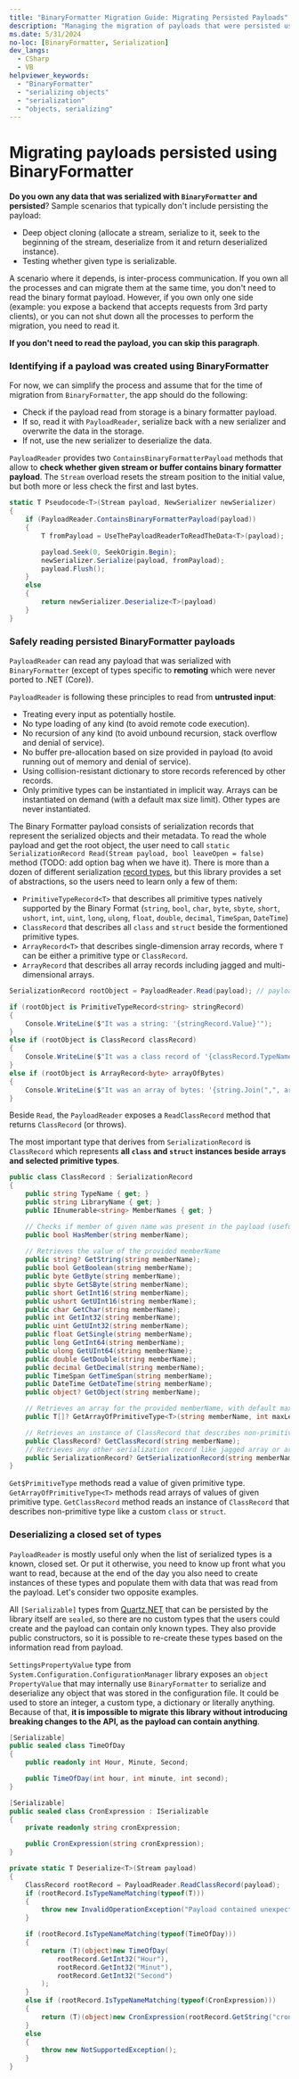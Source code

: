 ```yaml
---
title: "BinaryFormatter Migration Guide: Migrating Persisted Payloads"
description: "Managing the migration of payloads that were persisted using BinaryFormatter."
ms.date: 5/31/2024
no-loc: [BinaryFormatter, Serialization]
dev_langs:
  - CSharp
  - VB
helpviewer_keywords:
  - "BinaryFormatter"
  - "serializing objects"
  - "serialization"
  - "objects, serializing"
---
```


# Migrating payloads persisted using BinaryFormatter

**Do you own any data that was serialized with `BinaryFormatter` and persisted**? Sample scenarios that typically don't include persisting the payload:
- Deep object cloning (allocate a stream, serialize to it, seek to the beginning of the stream, deserialize from it and return deserialized instance).
- Testing whether given type is serializable.

A scenario where it depends, is inter-process communication. If you own all the processes and can migrate them at the same time, you don't need to read the binary format payload. However, if you own only one side (example: you expose a backend that accepts requests from 3rd party clients), or you can not shut down all the processes to perform the migration, you need to read it.

**If you don't need to read the payload, you can skip this paragraph**.

### Identifying if a payload was created using BinaryFormatter

For now, we can simplify the process and assume that for the time of migration from `BinaryFormatter`, the app should do the following:

- Check if the payload read from storage is a binary formatter payload.
- If so, read it with `PayloadReader`, serialize back with a new serializer and overwrite the data in the storage.
- If not, use the new serializer to deserialize the data.

`PayloadReader` provides two `ContainsBinaryFormatterPayload` methods that allow to **check whether given stream or buffer contains binary formatter payload**. The `Stream` overload resets the stream position to the initial value, but both more or less check the first and last bytes.

```cs
static T Pseudocode<T>(Stream payload, NewSerializer newSerializer)
{
    if (PayloadReader.ContainsBinaryFormatterPayload(payload))
    {
        T fromPayload = UseThePayloadReaderToReadTheData<T>(payload);

        payload.Seek(0, SeekOrigin.Begin);
        newSerializer.Serialize(payload, fromPayload);
        payload.Flush();
    }
    else
    {
        return newSerializer.Deserialize<T>(payload)
    }
}
```

### Safely reading persisted BinaryFormatter payloads

`PayloadReader` can read any payload that was serialized with `BinaryFormatter` (except of types specific to **remoting** which were never ported to .NET (Core)). 

`PayloadReader` is following these principles to read from **untrusted input**:
- Treating every input as potentially hostile.
- No type loading of any kind (to avoid remote code execution).
- No recursion of any kind (to avoid unbound recursion, stack overflow and denial of service).
- No buffer pre-allocation based on size provided in payload (to avoid running out of memory and denial of service).
- Using collision-resistant dictionary to store records referenced by other records.
- Only primitive types can be instantiated in implicit way. Arrays can be instantiated on demand (with a default max size limit). Other types are never instantiated.

The Binary Formatter payload consists of serialization records that represent the serialized objects and their metadata. To read the whole payload and get the root object, the user need to call `static SerializationRecord Read(Stream payload, bool leaveOpen = false)` method (TODO: add option bag when we have it). There is more than a dozen of different serialization [record types](https://learn.microsoft.com/openspecs/windows_protocols/ms-nrbf/954a0657-b901-4813-9398-4ec732fe8b32), but this library provides a set of abstractions, so the users need to learn only a few of them:
- `PrimitiveTypeRecord<T>` that describes all primitive types natively supported by the Binary Format (`string`, `bool`, `char`, `byte`, `sbyte`, `short`, `ushort`, `int`, `uint`, `long`, `ulong`, `float`, `double`, `decimal`, `TimeSpan`, `DateTime`)
- `ClassRecord` that describes all `class` and `struct`  beside the formentioned primitive types.
- `ArrayRecord<T>` that describes single-dimension array records, where `T` can be either a primitive type or `ClassRecord`.
- `ArrayRecord` that describes all array records including jagged and multi-dimensional arrays.

```cs
SerializationRecord rootObject = PayloadReader.Read(payload); // payload is a Stream

if (rootObject is PrimitiveTypeRecord<string> stringRecord)
{
    Console.WriteLine($"It was a string: '{stringRecord.Value}'");
}
else if (rootObject is ClassRecord classRecord)
{
    Console.WriteLine($"It was a class record of '{classRecord.TypeName}' type.");
}
else if (rootObject is ArrayRecord<byte> arrayOfBytes)
{
    Console.WriteLine($"It was an array of bytes: '{string.Join(",", arrayOfBytes.ToArray())}'");
}
```

Beside `Read`, the `PayloadReader` exposes a `ReadClassRecord` method that returns `ClassRecord` (or throws).

The most important type that derives from `SerializationRecord` is `ClassRecord` which represents **all `class` and `struct` instances beside arrays and selected primitive types**.

```cs
public class ClassRecord : SerializationRecord
{
    public string TypeName { get; }
    public string LibraryName { get; }
    public IEnumerable<string> MemberNames { get; }

    // Checks if member of given name was present in the payload (useful for versioning scenarios)
    public bool HasMember(string memberName);
    
    // Retrieves the value of the provided memberName
    public string? GetString(string memberName);
    public bool GetBoolean(string memberName);
    public byte GetByte(string memberName);
    public sbyte GetSByte(string memberName);
    public short GetInt16(string memberName);
    public ushort GetUInt16(string memberName);
    public char GetChar(string memberName);
    public int GetInt32(string memberName);
    public uint GetUInt32(string memberName);
    public float GetSingle(string memberName);
    public long GetInt64(string memberName);
    public ulong GetUInt64(string memberName);
    public double GetDouble(string memberName);
    public decimal GetDecimal(string memberName);
    public TimeSpan GetTimeSpan(string memberName);
    public DateTime GetDateTime(string memberName);
    public object? GetObject(string memberName);

    // Retrieves an array for the provided memberName, with default max length
    public T[]? GetArrayOfPrimitiveType<T>(string memberName, int maxLength = 64000) where T : unmanaged;

    // Retrieves an instance of ClassRecord that describes non-primitive type for the provided memberName
    public ClassRecord? GetClassRecord(string memberName);
    // Retrieves any other serialization record like jagged array or array of complex types
    public SerializationRecord? GetSerializationRecord(string memberName);
}
```

`Get$PrimitiveType` methods read a value of given primitive type.
`GetArrayOfPrimitiveType<T>` methods read arrays of values of given primitive type.
`GetClassRecord` method reads an instance of `ClassRecord` that describes non-primitive type like a custom `class` or `struct`.

### Deserializing a closed set of types

`PayloadReader` is mostly useful only when the list of serialized types is a known, closed set. Or put it otherwise, you need to know up front what you want to read, because at the end of the day you also need to create instances of these types and populate them with data that was read from the payload. Let's consider two opposite examples.

All `[Serializable]` types from [Quartz.NET](https://github.com/search?q=repo%3Aquartznet%2Fquartznet+%5BSerializable%5D+language%3AC%23&type=code&l=C%23) that can be persisted by the library itself are `sealed`, so there are no custom types that the users could create and the payload can contain only known types. They also provide public constructors, so it is possible to re-create these types based on the information read from payload.

`SettingsPropertyValue` type from `System.Configuration.ConfigurationManager` library exposes an `object PropertyValue` that may internally use `BinaryFormatter` to serialize and deserialize any object that was stored in the configuration file. It could be used to store an integer, a custom type, a dictionary or literally anything.  Because of that, **it is impossible to migrate this library without introducing breaking changes to the API, as the payload can contain anything**.

```cs
[Serializable]
public sealed class TimeOfDay
{
    public readonly int Hour, Minute, Second;

    public TimeOfDay(int hour, int minute, int second);
}

[Serializable]
public sealed class CronExpression : ISerializable
{
    private readonly string cronExpression;

    public CronExpression(string cronExpression);
}

private static T Deserialize<T>(Stream payload)
{
    ClassRecord rootRecord = PayloadReader.ReadClassRecord(payload);
    if (rootRecord.IsTypeNameMatching(typeof(T)))
    {
        throw new InvalidOperationException("Payload contained unexpected data");
    }

    if (rootRecord.IsTypeNameMatching(typeof(TimeOfDay)))
    {
        return (T)(object)new TimeOfDay(
            rootRecord.GetInt32("Hour"),
            rootRecord.GetInt32("Minut"),
            rootRecord.GetInt32("Second")
        );
    }
    else if (rootRecord.IsTypeNameMatching(typeof(CronExpression)))
    {
        return (T)(object)new CronExpression(rootRecord.GetString("cronExpression")!);
    }
    else
    {
        throw new NotSupportedException();
    }    
}
```
